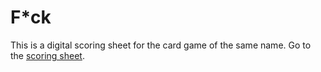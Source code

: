 # F*ck
This is a digital scoring sheet for the card game of the same name. Go to the [scoring sheet](https://ltotheois.github.io/Fck/Fck.html).

